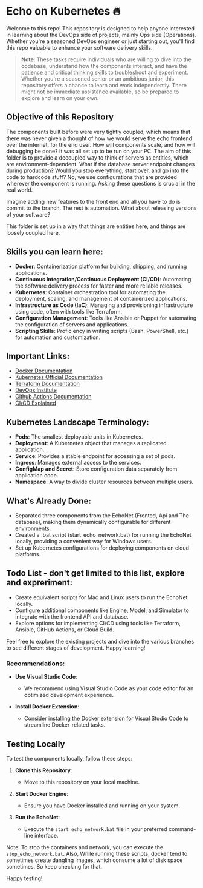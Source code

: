 # Echo on Kubernetes 🔥

Welcome to this repo! This repository is designed to help anyone interested in learning about the DevOps side of projects, mainly Ops side (Operations). Whether you're a seasoned DevOps engineer or just starting out, you'll find this repo valuable to enhance your software delivery skills.

> **Note**: These tasks require individuals who are willing to dive into the codebase, understand how the components interact, and have the patience and critical thinking skills to troubleshoot and experiment. Whether you're a seasoned senior or an ambitious junior, this repository offers a chance to learn and work independently. There might not be immediate assistance available, so be prepared to explore and learn on your own.

## Objective of this Repository

The components built before were very tightly coupled, which means that there was never given a thought of how we would serve the echo frontend over the internet, for the end user. How will components scale, and how will debugging be done? It was all set up to be run on your PC. The aim of this folder is to provide a decoupled way to think of servers as entities, which are environment-dependent. What if the database server endpoint changes during production? Would you stop everything, start over, and go into the code to hardcode stuff? No, we use configurations that are provided wherever the component is running. Asking these questions is crucial in the real world.

Imagine adding new features to the front end and all you have to do is commit to the branch. The rest is automation. What about releasing versions of your software?

This folder is set up in a way that things are entities here, and things are loosely coupled here.

## Skills you can learn here:

- **Docker**: Containerization platform for building, shipping, and running applications.
- **Continuous Integration/Continuous Deployment (CI/CD)**: Automating the software delivery process for faster and more reliable releases.
- **Kubernetes**: Container orchestration tool for automating the deployment, scaling, and management of containerized applications.
- **Infrastructure as Code (IaC)**: Managing and provisioning infrastructure using code, often with tools like Terraform.
- **Configuration Management**: Tools like Ansible or Puppet for automating the configuration of servers and applications.
- **Scripting Skills**: Proficiency in writing scripts (Bash, PowerShell, etc.) for automation and customization.

## Important Links:

- [Docker Documentation](https://docs.docker.com/)
- [Kubernetes Official Documentation](https://kubernetes.io/docs/home/)
- [Terraform Documentation](https://registry.terraform.io/providers/hashicorp/google/latest/docs)
- [DevOps Institute](https://devopsinstitute.com/)
- [Github Actions Documentation](https://docs.github.com/en/actions)
- [CI/CD Explained](https://www.redhat.com/en/topics/devops/what-is-ci-cd)

## Kubernetes Landscape Terminology:

- **Pods**: The smallest deployable units in Kubernetes.
- **Deployment**: A Kubernetes object that manages a replicated application.
- **Service**: Provides a stable endpoint for accessing a set of pods.
- **Ingress**: Manages external access to the services.
- **ConfigMap and Secret**: Store configuration data separately from application code.
- **Namespace**: A way to divide cluster resources between multiple users.

## What's Already Done:

- Separated three components from the EchoNet (Fronted, Api and The database), making them dynamically configurable for different environments.
- Created a .bat script (start_echo_network.bat) for running the EchoNet locally, providing a convenient way for Windows users.
- Set up Kubernetes configurations for deploying components on cloud platforms.

## Todo List - don't get limited to this list, explore and expreriment:

- Create equivalent scripts for Mac and Linux users to run the EchoNet locally.
- Configure additional components like Engine, Model, and Simulator to integrate with the frontend API and database.
- Explore options for implementing CI/CD using tools like Terraform, Ansible, GitHub Actions, or Cloud Build.

Feel free to explore the existing projects and dive into the various branches to see different stages of development. Happy learning!

### Recommendations:

- **Use Visual Studio Code**:

  - We recommend using Visual Studio Code as your code editor for an optimized development experience.

- **Install Docker Extension**:
  - Consider installing the Docker extension for Visual Studio Code to streamline Docker-related tasks.

## Testing Locally

To test the components locally, follow these steps:

1. **Clone this Repository**:

   - Move to this repository on your local machine.

2. **Start Docker Engine**:

   - Ensure you have Docker installed and running on your system.

3. **Run the EchoNet**:
   - Execute the `start_echo_network.bat` file in your preferred command-line interface.

Note: To stop the containers and network, you can execute the `stop_echo_network.bat`. Also, While running these scripts, docker tend to sometimes create dangling images, which consume a lot of disk space sometimes. So keep checking for that.

Happy testing!
